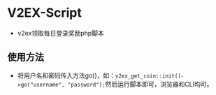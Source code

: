 V2EX-Script
====
* v2ex领取每日登录奖励php脚本

使用方法
---------
* 将用户名和密码传入方法go()，如：`v2ex_get_coin::init()->go("username", "password");`然后运行脚本即可，浏览器和CLI均可。
